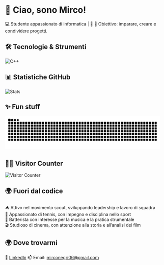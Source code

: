 # 👋 Ciao, sono Mirco!  

💻 Studente appassionato di informatica | 🚀 
🎯 Obiettivo: imparare, creare e condividere progetti.  

## 🛠️ Tecnologie & Strumenti

![C++](https://img.shields.io/badge/C++-00599C?style=for-the-badge&logo=cplusplus&logoColor=white)

## 📊 Statistiche GitHub
![Stats](https://github-readme-stats.vercel.app/api?username=mirconegri&show_icons=true&theme=radical)

## ✨ Fun stuff
![Snake animation](https://raw.githubusercontent.com/mirconegri/mirconegri/output/github-contribution-grid-snake.svg)

## 🙍‍♂️ Visitor Counter
![Visitor Counter](https://mirconegri.github.io/mirconegri/visitor-counter.svg)

## 🌍 Fuori dal codice

⛺ Attivo nel movimento scout, sviluppando leadership e lavoro di squadra  
🎾 Appassionato di tennis, con impegno e disciplina nello sport  
🥁 Batterista con interesse per la musica e la pratica strumentale  
🎬 Studioso di cinema, con attenzione alla storia e all’analisi dei film  

## 🌍 Dove trovarmi
🔗 [LinkedIn](https://www.linkedin.com/in/mirco-negri-263810225)
📫 Email: mirconegri06@gmail.com
